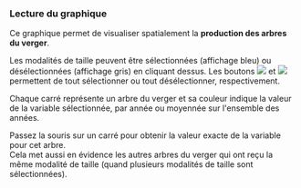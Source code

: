 ### Lecture du graphique

Ce graphique permet de visualiser spatialement la **production des arbres du verger**. 

Les modalités de taille peuvent être sélectionnées (affichage bleu) ou désélectionnées (affichage gris) en cliquant dessus. Les boutons ![](square-check-regular.png) et ![](trash-solid.png) permettent de tout sélectionner ou tout désélectionner, respectivement.

Chaque carré représente un arbre du verger et sa couleur indique la valeur de la variable sélectionnée, par année ou moyennée sur l'ensemble des années.

Passez la souris sur un carré pour obtenir la valeur exacte de la variable pour cet arbre.  
Cela met aussi en évidence les autres arbres du verger qui ont reçu la même modalité de taille (quand plusieurs modalités de taille sont sélectionnées).
